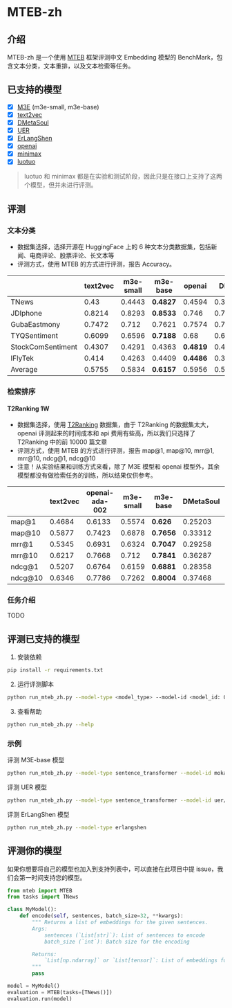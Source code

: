 # MTEB-zh

## 介绍

MTEB-zh 是一个使用 [MTEB](https://github.com/embeddings-benchmark/mteb) 框架评测中文 Embedding 模型的 BenchMark，包含文本分类，文本重排，以及文本检索等任务。

## 已支持的模型

- [x] [M3E](https://huggingface.co/moka-ai/m3e-base) (m3e-small, m3e-base)
- [x] [text2vec](https://github.com/shibing624/text2vec)
- [x] [DMetaSoul](https://huggingface.co/DMetaSoul/sbert-chinese-general-v2)
- [x] [UER](https://huggingface.co/uer/sbert-base-chinese-nli)
- [x] [ErLangShen](https://huggingface.co/IDEA-CCNL/Erlangshen-SimCSE-110M-Chinese)
- [x] [openai](https://openai.com/blog/new-and-improved-embedding-model)
- [x] [minimax](https://api.minimax.chat/login)
- [x] [luotuo](https://github.com/LC1332/Luotuo-Text-Embedding)

> luotuo 和 minimax 都是在实验和测试阶段，因此只是在接口上支持了这两个模型，但并未进行评测。

## 评测

### 文本分类

- 数据集选择，选择开源在 HuggingFace 上的 6 种文本分类数据集，包括新闻、电商评论、股票评论、长文本等
- 评测方式，使用 MTEB 的方式进行评测，报告 Accuracy。

|                   | text2vec | m3e-small | m3e-base | openai | DMetaSoul   | uer     | erlangshen  |
| ----------------- | -------- | --------- | -------- | ------ | ----------- | ------- | ----------- |
| TNews             | 0.43     | 0.4443    | **0.4827**   | 0.4594 | 0.3084      | 0.3539  | 0.4361      |
| JDIphone          | 0.8214   | 0.8293    | **0.8533**   | 0.746  | 0.7972      | 0.8283  | 0.8356      |
| GubaEastmony      | 0.7472   | 0.712     | 0.7621   | 0.7574 | 0.735       | 0.7534  | **0.7787**      |
| TYQSentiment      | 0.6099   | 0.6596    | **0.7188**   | 0.68   | 0.6437      | 0.6662  | 0.6444      |
| StockComSentiment | 0.4307   | 0.4291    | 0.4363   | **0.4819** | 0.4309      | 0.4555  | 0.4482      |
| IFlyTek           | 0.414    | 0.4263    | 0.4409   | **0.4486** | 0.3969      | 0.3762  | 0.4241      |
| Average           | 0.5755   | 0.5834    | **0.6157**   | 0.5956 | 0.552016667 | 0.57225 | 0.594516667 |

### 检索排序

#### T2Ranking 1W

- 数据集选择，使用 [T2Ranking](https://github.com/THUIR/T2Ranking/tree/main) 数据集，由于 T2Ranking 的数据集太大，openai 评测起来的时间成本和 api 费用有些高，所以我们只选择了 T2Ranking 中的前 10000 篇文章
- 评测方式，使用 MTEB 的方式进行评测，报告 map@1, map@10, mrr@1, mrr@10, ndcg@1, ndcg@10
- 注意！从实验结果和训练方式来看，除了 M3E 模型和 openai 模型外，其余模型都没有做检索任务的训练，所以结果仅供参考。

|         | text2vec | openai-ada-002 | m3e-small | m3e-base | DMetaSoul | uer     | erlangshen |
| ------- | -------- | -------------- | --------- | -------- | --------- | ------- | ---------- |
| map@1   | 0.4684   | 0.6133         | 0.5574    | **0.626**    | 0.25203   | 0.08647 | 0.25394    |
| map@10  | 0.5877   | 0.7423         | 0.6878    | **0.7656**   | 0.33312   | 0.13008 | 0.34714    |
| mrr@1   | 0.5345   | 0.6931         | 0.6324    | **0.7047**   | 0.29258   | 0.10067 | 0.29447    |
| mrr@10  | 0.6217   | 0.7668         | 0.712     | **0.7841**   | 0.36287   | 0.14516 | 0.3751     |
| ndcg@1  | 0.5207   | 0.6764         | 0.6159    | **0.6881**   | 0.28358   | 0.09748 | 0.28578    |
| ndcg@10 | 0.6346   | 0.7786         | 0.7262    | **0.8004**   | 0.37468   | 0.15783 | 0.39329    |

### 任务介绍

TODO

## 评测已支持的模型

1. 安装依赖
```bash
pip install -r requirements.txt
```
2. 运行评测脚本
```bash
python run_mteb_zh.py --model-type <model_type> --model-id <model_id: Optional>
```
3. 查看帮助
```bash
python run_mteb_zh.py --help
```

### 示例

评测 M3E-base 模型
```bash
python run_mteb_zh.py --model-type sentence_transformer --model-id moka-ai/m3e-base
```

评测 UER 模型
```bash
python run_mteb_zh.py --model-type sentence_transformer --model-id uer/sbert-base-chinese-nli
```

评测 ErLangShen 模型
```bash
python run_mteb_zh.py --model-type erlangshen
```

## 评测你的模型

如果你想要将自己的模型也加入到支持列表中，可以直接在此项目中提 issue，我们会第一时间支持您的模型。

```python
from mteb import MTEB
from tasks import TNews

class MyModel():
    def encode(self, sentences, batch_size=32, **kwargs):
        """ Returns a list of embeddings for the given sentences.
        Args:
            sentences (`List[str]`): List of sentences to encode
            batch_size (`int`): Batch size for the encoding

        Returns:
            `List[np.ndarray]` or `List[tensor]`: List of embeddings for the given sentences
        """
        pass

model = MyModel()
evaluation = MTEB(tasks=[TNews()])
evaluation.run(model)
```

